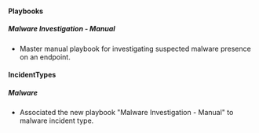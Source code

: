 
#### Playbooks
##### Malware Investigation - Manual
- Master manual playbook for investigating suspected malware presence on an endpoint.


#### IncidentTypes
##### Malware
- Associated the new playbook "Malware Investigation - Manual" to malware incident type.
